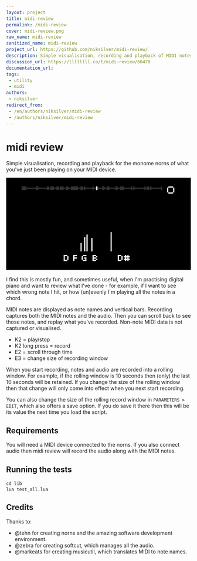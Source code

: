 ```yaml
---
layout: project
title: midi-review
permalink: /midi-review
cover: midi-review.png
raw_name: midi-review
sanitized_name: midi-review
project_url: https://github.com/niksilver/midi-review/
description: Simple visualisation, recording and playback of MIDI notes
discussion_url: https://llllllll.co/t/midi-review/60479
documentation_url: 
tags:
 - utility
 - midi
authors:
 - niksilver
redirect_from:
 - /en/authors/niksilver/midi-review
 - /authors/niksilver/midi-review
---
```

# midi review

Simple visualisation, recording and playback for the monome norns
of what you've just been playing on your MIDI device.

![Screenshot](https://raw.githubusercontent.com/niksilver/midi-review/HEAD/screenshot.png)

I find this is mostly fun, and sometimes useful, when I'm practising
digital piano and want to review
what I've done - for example,
if I want to see which wrong note I hit,
or how (un)evenly I'm playing all the notes in a chord.

MIDI notes are displayed as note names and vertical bars.
Recording captures both the MIDI notes and the audio.
Then you can scroll back to see those notes, and replay what
you've recorded. Non-note MIDI data is not captured or visualised.

- K2 = play/stop
- K2 long press = record
- E2 = scroll through time
- E3 = change size of recording window

When you start recording, notes and audio are recorded into a rolling
window. For example, if the rolling window is 10 seconds then (only)
the last 10 seconds will be retained. If you change the size of the
rolling window then that change will only come into effect when
you next start recording.

You can also change the size of the rolling record window in
`PARAMETERS > EDIT`, which also offers a save option. If you do save it
there then this will be its value the next time you load the script.

## Requirements

You will need a MIDI device connected to the norns. If you also connect
audio then midi review will record the audio along with the MIDI notes.

## Running the tests

```
cd lib
lua test_all.lua
```
## Credits

Thanks to:
- @tehn for creating norns and the amazing software development environment.
- @zebra for creating softcut, which manages all the audio.
- @markeats for creating musicutil, which translates MIDI to note names.


